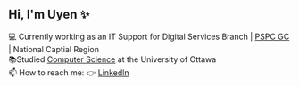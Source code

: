 ## Hi, I'm Uyen ✨

<!--
**uyennguyen00/uyennguyen00** is a ✨ _special_ ✨ repository because its `README.md` (this file) appears on your GitHub profile.
💻 Currently working as an IT Support for Digital Services Branch|[PSPC GC](https://www.canada.ca/en/public-services-procurement.html)|Ottawa </br>
📚 Studied [Computer Science](https://www.uottawa.ca/faculty-engineering/undergraduate-studies/programs/computer-science) at the University of Ottawa</br>
📫 How to reach me:
      👉 [Linkedln](https://www.linkedin.com/in/uyen-nguyen-738048170/)
**🔭 I’m currently working on ...
**🌱 I’m currently learning about google cloud
📫 How to reach me: ...
😄 Pronouns: ...
**⚡ Fun fact: ...
-->


💻 Currently working as an IT Support for Digital Services Branch | [PSPC GC](https://www.canada.ca/en/public-services-procurement.html)  | National Captial Region </br>
📚Studied [Computer Science](https://www.uottawa.ca/faculty-engineering/undergraduate-studies/programs/computer-science) at the University of Ottawa</br>
📫 How to reach me:
      👉 [Linkedln](https://www.linkedin.com/in/uyen-nguyen-738048170/)

